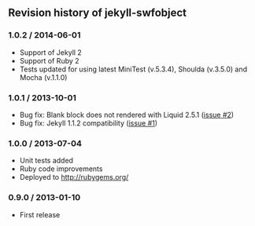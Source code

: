 ## Revision history of jekyll-swfobject

### 1.0.2 / 2014-06-01
  * Support of Jekyll 2 
  * Support of Ruby 2 
  * Tests updated for using latest MiniTest (v.5.3.4), Shoulda (v.3.5.0) and Mocha (v.1.1.0)

### 1.0.1 / 2013-10-01
  * Bug fix: Blank block does not rendered with Liquid 2.5.1 ([issue #2](https://github.com/sectore/jekyll-swfobject/issues/2))
  * Bug fix: Jekyll 1.1.2 compatibility ([issue #1](https://github.com/sectore/jekyll-swfobject/issues/1))

### 1.0.0 / 2013-07-04
  * Unit tests added
  * Ruby code improvements
  * Deployed to http://rubygems.org/

### 0.9.0 / 2013-01-10
  * First release